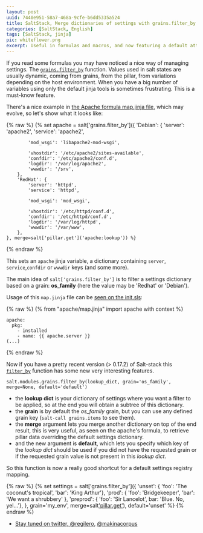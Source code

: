 ```yaml
---
layout: post
uuid: 7440e951-58a7-468a-9cfe-b6dd5335a524
title: SaltStack, Merge dictionaries of settings with grains.filter_by
categories: [SaltStack, English]
tags: [SaltStack, jinja]
pic: whiteflower.png
excerpt: Useful in formulas and macros, and now featuring a default attribute.
---
```


If you read some formulas you may have noticed a nice way of managing settings. The [``grains.filter_by``][SALT_FILTER_BY] function. Values used in salt states are usually dynamic, coming from grains, from the pillar, from variations depending on the host environment. When you have a big number of variables using only the default jinja tools is sometimes frustrating. This is a must-know feature.

There's a nice example in [the Apache formula map.jinja file][FORMULA_APACHE_MAP], which may evolve, so let's show what it looks like:

{% raw  %}
    {% set apache = salt['grains.filter_by']({
        'Debian': {
            'server': 'apache2',
            'service': 'apache2',
    
            'mod_wsgi': 'libapache2-mod-wsgi',
    
            'vhostdir': '/etc/apache2/sites-available',
            'confdir': '/etc/apache2/conf.d',
            'logdir': '/var/log/apache2',
            'wwwdir': '/srv',
        },
        'RedHat': {
            'server': 'httpd',
            'service': 'httpd',
    
            'mod_wsgi': 'mod_wsgi',
    
            'vhostdir': '/etc/httpd/conf.d',
            'confdir': '/etc/httpd/conf.d',
            'logdir': '/var/log/httpd',
            'wwwdir': '/var/www',
        },
    }, merge=salt['pillar.get']('apache:lookup')) %}
{% endraw  %}


This sets an ``apache`` jinja variable, a dictionary containing ``server``, ``service``,``confdir`` or ``wwwdir`` keys (and some more).

The main idea of ``salt['grains.filter_by']`` is to filter a settings dictionary based on a grain: **os_family** (here the value may be 'Redhat' or 'Debian').

Usage of this ``map.jinja`` file can be [seen on the init.sls][FORMULA_APACHE_INIT]:

{% raw  %}
    {% from "apache/map.jinja" import apache with context %}
    
    apache:
      pkg:
        - installed
        - name: {{ apache.server }}
    (...)
{% endraw  %}

Now if you have a pretty recent version (> 0.17.2) of Salt-stack this [``filter_by``][SALT_FILTER_BY] function has some new very interesting features.

    salt.modules.grains.filter_by(lookup_dict, grain='os_family', merge=None, default='default')

* the **lookup dict** is your dictionary of settings where you want a filter to be applied, so at the end you will obtain a subtree of this dictionary.
* the **grain** is by default the *os_family* grain, but you can use any defined grain key (``salt-call grains.items`` to see them).
* the **merge** argument lets you merge another dictionary on top of the end result, this is very useful, as seen on the apache's formula, to retrieve pillar data overriding the default settings dictionary.
* and the new argument is **default**, which lets you specify which key of the *lookup dict* should be used if you did not have the requested grain or if the requested grain value is not present in this *lookup dict*.

So this function is now a really good shortcut for a default settings registry mapping.

{% raw  %}
    {% set settings = salt['grains.filter_by']({
        'unset': { 'foo': 'The coconut's tropical', 'bar': 'King Arthur'},
        'prod': { 'foo': 'Bridgekeeper', 'bar': 'We want a shrubbery' },
        'preprod': { 'foo': 'Sir Lancelot', bar: 'Blue. No, yel…'},
      },
      grain='my_env',
      merge=salt['pillar.get']('apache:lookup')),
      default='unset' 
    %}
{% endraw  %}

 * [Stay tuned on twitter, @regilero][TWITTER], [@makinacorpus][TWITTERMAK]

[FORMULA_APACHE_MAP]: https://github.com/saltstack-formulas/apache-formula/blob/master/apache/map.jinja
[FORMULA_APACHE_INIT]: https://github.com/saltstack-formulas/apache-formula/blob/master/apache/init.sls
[SALT_FILTER_BY]: http://docs.saltstack.com/ref/modules/all/salt.modules.grains.html#salt.modules.grains.filter_by
[TWITTER]: https://twitter.com/regilero
[TWITTERMAK]: https://twitter.com/makinacorpus

